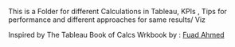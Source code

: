 This is a Folder for different Calculations in Tableau, KPIs , Tips for performance and different approaches for same results/ Viz 

Inspired by The Tableau Book of Calcs Wrkbook by : [Fuad Ahmed](https://public.tableau.com/app/profile/fuadahmed/viz/TheTableauBookofCalcs_15670096188850/TitlePage)
